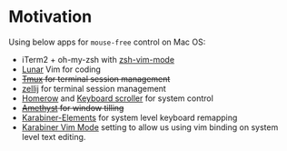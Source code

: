 # Motivation

Using below apps for `mouse-free` control on Mac OS:

- iTerm2 + oh-my-zsh with [zsh-vim-mode](https://github.com/softmoth/zsh-vim-mode)
- [Lunar](https://www.lunarvim.org/) Vim for coding
- ~~[Tmux](https://github.com/tmux/tmux/wiki) for terminal session management~~
- [zellij](https://zellij.dev) for terminal session management
- [Homerow](https://www.homerow.app/) and  [Keyboard scroller](https://github.com/dexterleng/KeyboardScroller.docs) for system control
- ~~[Amethyst](https://github.com/ianyh/Amethyst) for window tilling~~
- [Karabiner-Elements](https://karabiner-elements.pqrs.org/) for system level keyboard remapping
- [Karabiner Vim Mode](https://github.com/jeffyongtaotang/karabiner-vim-mode-plus) setting to allow us using vim binding on system level text editing.
